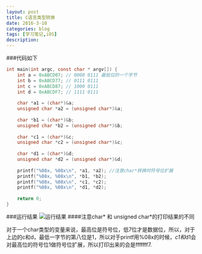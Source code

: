 ```yaml
---
layout: post
title: C语言类型转换
date: 2016-3-10
categories: blog
tags: [学习笔记,iOS]
description: 
---
```


###代码如下
```objectivec
int main(int argc, const char * argv[]) {
    int a = 0xABCD07; // 0000 0111 最低位的一个字节
    int b = 0xABCD77; // 0111 0111
    int c = 0xABCD87; // 1000 0111
    int d = 0xABCDF7; // 1111 0111
    
    char *a1 = (char*)&a;
    unsigned char *a2 = (unsigned char*)&a;
    
    char *b1 = (char*)&b;
    unsigned char *b2 = (unsigned char*)&b;
    
    char *c1 = (char*)&c;
    unsigned char *c2 = (unsigned char*)&c;
    
    char *d1 = (char*)&d;
    unsigned char *d2 = (unsigned char*)&d;
    
    printf("%08x, %08x\n", *a1, *a2); //注意char*转换时符号位扩展
    printf("%08x, %08x\n", *b1, *b2);
    printf("%08x, %08x\n", *c1, *c2);
    printf("%08x, %08x\n", *d1, *d2);
    
    return 0;
}
```
###运行结果
![运行结果](http://upload-images.jianshu.io/upload_images/1708822-9535a6ccdf256256.png?imageMogr2/auto-orient/strip%7CimageView2/2/w/1240)
####注意char* 和 unsigned char*的打印结果的不同

对于一个char类型的变量来说，最高位是符号位，低7位才是数据位，所以，对于上边的c和d，最低一字节的第八位是1，所以对于printf用%08x的时候，*c1和*d1会对最高位的符号位1做符号位扩展，所以打印出来的会是fffffff7.

